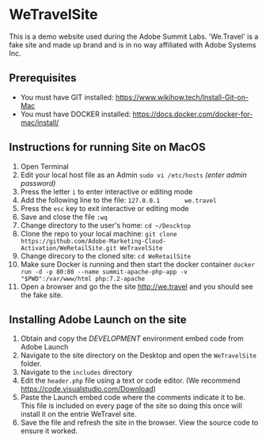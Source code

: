 # WeTravelSite

This is a demo website used during the Adobe Summit Labs.  'We.Travel' is a fake site and made up brand and is in no way affiliated with Adobe Systems Inc.

## Prerequisites
 * You must have GIT installed: https://www.wikihow.tech/Install-Git-on-Mac
 * You must have DOCKER installed: https://docs.docker.com/docker-for-mac/install/

## Instructions for running Site on MacOS
1. Open Terminal
2. Edit your local host file as an Admin `sudo vi /etc/hosts`  _(enter admin password)_
3. Press the letter `i` to enter interactive or editing mode
4. Add the following line to the file:   `127.0.0.1       we.travel`
5. Press the `esc` key to exit interactive or editing mode
6. Save and close the file `:wq`
7. Change directory to the user's home:  `cd ~/Descktop`
8. Clone the repo to your local machine:  `git clone https://github.com/Adobe-Marketing-Cloud-Activation/WeRetailSite.git WeTravelSite`
9. Change direcory to the cloned site:  `cd WeRetailSite`
10. Make sure Docker is running and then start the docker container `docker run -d -p 80:80 --name summit-apache-php-app -v "$PWD":/var/www/html php:7.2-apache`
11. Open a browser and go the the site http://we.travel and you should see the fake site.

## Installing Adobe Launch on the site
1. Obtain and copy the *DEVELOPMENT* environment embed code from Adobe Launch
2. Navigate to the site directory on the Desktop and open the `WeTravelSite` folder.
3. Navigate to the `includes` directory
3. Edit the `header.php` file using a text or code editor.  (We recommend https://code.visualstudio.com/Download)
4. Paste the Launch embed code where the comments indicate it to be.  This file is included on every page of the site so doing this once will install it on the entrie WeTravel site.
5. Save the file and refresh the site in the browser.  View the source code to ensure it worked.
